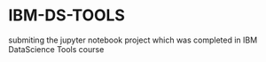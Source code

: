 # IBM-DS-TOOLS
submiting the jupyter notebook project which was completed in IBM DataScience Tools course
